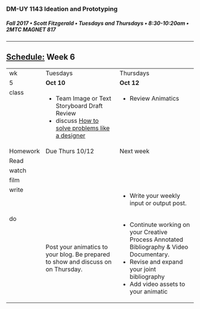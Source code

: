 ### DM-UY 1143 Ideation and Prototyping
##### Fall 2017 • Scott Fitzgerald • Tuesdays and Thursdays • 8:30-10:20am • 2MTC MAGNET 817

---
## [Schedule:](schedule.md) Week 6

<table>
<tr>
<td>wk</td>
<td>Tuesdays</td>
<td>Thursdays</td>
</tr>
<tr>
<td valign="top">5</td>
<td valign="top" width="48%"><strong>Oct 10</strong></td>
<td valign="top" width="48%"><strong>Oct 12</strong></td>
</tr>
<tr>
<td valign="top">class</td>
<td valign="top">
<ul><li>Team Image or Text Storyboard Draft Review</li><li>discuss  <a href="https://www.vox.com/videos/2017/9/21/16227280/designer-ideo-tim-brown">How to solve problems like a designer</a></li></ul>
</td>
<!-- 2nd column class -->
<td valign="top" width="48%">
<!-- Due Thursday class  -->
<ul><li>Review Animatics</li></ul>
</td>
</tr>
<!-- Homework -->
<tr>
<td valign="top">Homework</td>
<td>Due  Thurs  10/12</td>
<td>Next week</td>
</tr>

<!-- read -->
<tr><td valign="top">Read</td>
<td>
<!-- readings for Thurs-->
</td>
<td>
<!-- Readings for Mon-->
</td>
</tr>

<!-- watch -->
<tr>
  <td valign="top">watch</td>
  <td><!-- Due wed this week -->
</td>
  <td><!-- Due next monday -->
</td>
</tr>

<!-- film -->
<tr>
<td valign="top">film</td>
<td><!-- Due wed this week -->
</td>
<td><!-- Due next monday -->
</td>
</tr>

<!-- write -->
<tr>
<td valign="top">write</td>
<td><!-- Due wed this week -->
</td>
<td>
<!-- Due Mon next week --><ul>
<li>Write your weekly input or output post.</li>
</ul>
</td>
</tr>

<!-- do -->
<tr>
  <td valign="top">do</td>
  <td>
<!-- Due wed this week -->
Post your animatics to your blog. Be prepared to show and discuss on on Thursday.
</td>
  <td>
  <!-- Due Mon next week -->
  <ul>
  <li>Continute working on your Creative Process Annotated Bibliography & Video Documentary.</li>
  <li>Revise and expand your joint bibliography</li>
<li>Add video assets to your animatic</li>
  </td>
</table>
